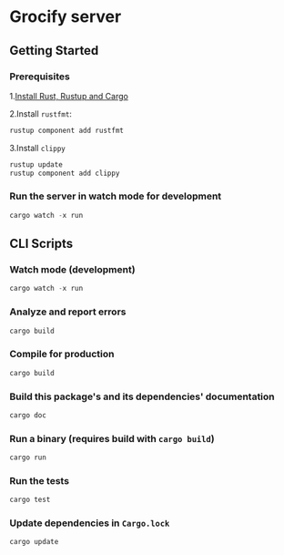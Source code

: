 # Grocify server

## Getting Started

### Prerequisites

1.[Install Rust, Rustup and Cargo](https://www.rust-lang.org/tools/install)

2.Install `rustfmt`:

```rust
rustup component add rustfmt
```

3.Install `clippy`

```rust
rustup update
rustup component add clippy
```

### Run the server in watch mode for development

```rust
cargo watch -x run
```

## CLI Scripts

### Watch mode (development)

```rust
cargo watch -x run
```

### Analyze and report errors

```rust
cargo build
```

### Compile for production

```rust
cargo build
```

### Build this package's and its dependencies' documentation

```rust
cargo doc
```

### Run a binary (requires build with `cargo build`)

```rust
cargo run
```

### Run the tests

```rust
cargo test
```

### Update dependencies in `Cargo.lock`

```rust
cargo update
```
